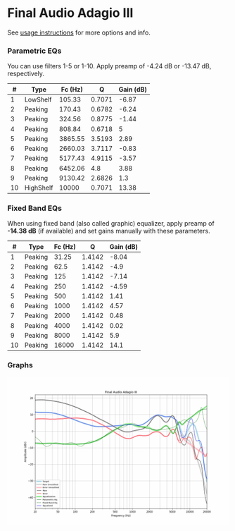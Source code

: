 # Final Audio Adagio III
See [usage instructions](https://github.com/jaakkopasanen/AutoEq#usage) for more options and info.

### Parametric EQs
You can use filters 1-5 or 1-10. Apply preamp of -4.24 dB or -13.47 dB, respectively.

|   # | Type      |   Fc (Hz) |      Q |   Gain (dB) |
|-----|-----------|-----------|--------|-------------|
|   1 | LowShelf  |    105.33 | 0.7071 |       -6.87 |
|   2 | Peaking   |    170.43 | 0.6782 |       -6.24 |
|   3 | Peaking   |    324.56 | 0.8775 |       -1.44 |
|   4 | Peaking   |    808.84 | 0.6718 |        5    |
|   5 | Peaking   |   3865.55 | 3.5193 |        2.89 |
|   6 | Peaking   |   2660.03 | 3.7117 |       -0.83 |
|   7 | Peaking   |   5177.43 | 4.9115 |       -3.57 |
|   8 | Peaking   |   6452.06 | 4.8    |        3.88 |
|   9 | Peaking   |   9130.42 | 2.6826 |        1.3  |
|  10 | HighShelf |  10000    | 0.7071 |       13.38 |

### Fixed Band EQs
When using fixed band (also called graphic) equalizer, apply preamp of **-14.38 dB** (if available) and set gains manually with these parameters.

|   # | Type    |   Fc (Hz) |      Q |   Gain (dB) |
|-----|---------|-----------|--------|-------------|
|   1 | Peaking |     31.25 | 1.4142 |       -8.04 |
|   2 | Peaking |     62.5  | 1.4142 |       -4.9  |
|   3 | Peaking |    125    | 1.4142 |       -7.14 |
|   4 | Peaking |    250    | 1.4142 |       -4.59 |
|   5 | Peaking |    500    | 1.4142 |        1.41 |
|   6 | Peaking |   1000    | 1.4142 |        4.57 |
|   7 | Peaking |   2000    | 1.4142 |        0.48 |
|   8 | Peaking |   4000    | 1.4142 |        0.02 |
|   9 | Peaking |   8000    | 1.4142 |        5.9  |
|  10 | Peaking |  16000    | 1.4142 |       14.1  |

### Graphs
![](./Final%20Audio%20Adagio%20III.png)
